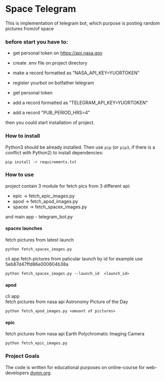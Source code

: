 # Space Telegram

This is implementation of telegram bot, which purpose is posting random pictures from/of space

### before start you have to:
 - get personal token on https://api.nasa.gov
 - create .env file on project directory
 - make a record formatted as "NASA_API_KEY=YUORTOKEN"

 - register yourbot on botfather telegram
 - get personal token
 - add a record formatted as "TELEGRAM_API_KEY=YUORTOKEN"
 - add a record "PUB_PERIOD_HRS=4"

 then you could start installation of project.
### How to install

Python3 should be already installed. 
Then use `pip` (or `pip3`, if there is a conflict with Python2) to install dependencies:
```
pip install -r requirements.txt
```
### How to use
project contain 3 module for fetch pics from 3 different api:
 - epic   -> fetch_epic_images.py
 - apod   -> fetch_apod_images.py
 - spacex -> fetch_spacex_images.py

and main app - telegram_bot.py 
#### spacex launches
fetch pictures from latest launch
```
python fetch_spacex_images.py
```
cli app
fetch pictures from paticular launch by id
for example use 5eb87d47ffd86e000604b38a
```
python fetch_spacex_images.py --launch_id  <launch_id>
```
#### apod
cli app  
fetch pictures from nasa api Astronomy Picture of the Day
```
python fetch_apod_images.py <amuont of pictures>
```
#### epic
fetch pictures from nasa api Earth Polychromatic Imaging Camera
```
python fetch_epic_images.py
```

### Project Goals

The code is written for educational purposes on online-course for web-developers [dvmn.org](https://dvmn.org/).